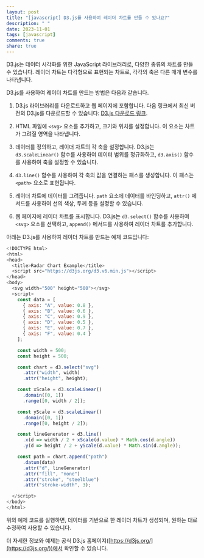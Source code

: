 ```yaml
---
layout: post
title: "[javascript] D3.js를 사용하여 레이더 차트를 만들 수 있나요?"
description: " "
date: 2023-11-01
tags: [javascript]
comments: true
share: true
---
```


D3.js는 데이터 시각화를 위한 JavaScript 라이브러리로, 다양한 종류의 차트를 만들 수 있습니다. 레이더 차트는 다각형으로 표현되는 차트로, 각각의 축은 다른 매개 변수를 나타냅니다.

D3.js를 사용하여 레이더 차트를 만드는 방법은 다음과 같습니다.

1. D3.js 라이브러리를 다운로드하고 웹 페이지에 포함합니다. 다음 링크에서 최신 버전의 D3.js를 다운로드할 수 있습니다: [D3.js 다운로드 링크](https://d3js.org/).

2. HTML 파일에 `<svg>` 요소를 추가하고, 크기와 위치를 설정합니다. 이 요소는 차트가 그려질 영역을 나타냅니다.

3. 데이터를 정의하고, 레이더 차트의 각 축을 설정합니다. D3.js는 `d3.scaleLinear()` 함수를 사용하여 데이터 범위를 정규화하고, `d3.axis()` 함수를 사용하여 축을 설정할 수 있습니다.

4. `d3.line()` 함수를 사용하여 각 축의 값을 연결하는 패스를 생성합니다. 이 패스는 `<path>` 요소로 표현됩니다.

5. 레이더 차트에 데이터를 그려줍니다. `path` 요소에 데이터를 바인딩하고, `attr()` 메서드를 사용하여 선의 색상, 두께 등을 설정할 수 있습니다.

6. 웹 페이지에 레이더 차트를 표시합니다. D3.js는 `d3.select()` 함수를 사용하여 `<svg>` 요소를 선택하고, `append()` 메서드를 사용하여 레이더 차트를 추가합니다.

아래는 D3.js를 사용하여 레이더 차트를 만드는 예제 코드입니다:

```javascript
<!DOCTYPE html>
<html>
<head>
  <title>Radar Chart Example</title>
  <script src="https://d3js.org/d3.v6.min.js"></script>
</head>
<body>
  <svg width="500" height="500"></svg>
  <script>
    const data = [
      { axis: "A", value: 0.8 },
      { axis: "B", value: 0.6 },
      { axis: "C", value: 0.9 },
      { axis: "D", value: 0.5 },
      { axis: "E", value: 0.7 },
      { axis: "F", value: 0.4 }
    ];

    const width = 500;
    const height = 500;

    const chart = d3.select("svg")
      .attr("width", width)
      .attr("height", height);

    const xScale = d3.scaleLinear()
      .domain([0, 1])
      .range([0, width / 2]);

    const yScale = d3.scaleLinear()
      .domain([0, 1])
      .range([0, height / 2]);

    const lineGenerator = d3.line()
      .x(d => width / 2 + xScale(d.value) * Math.cos(d.angle))
      .y(d => height / 2 + yScale(d.value) * Math.sin(d.angle));

    const path = chart.append("path")
      .datum(data)
      .attr("d", lineGenerator)
      .attr("fill", "none")
      .attr("stroke", "steelblue")
      .attr("stroke-width", 3);

  </script>
</body>
</html>
```

위의 예제 코드를 실행하면, 데이터를 기반으로 한 레이더 차트가 생성되며, 원하는 대로 수정하여 사용할 수 있습니다.

더 자세한 정보와 예제는 공식 D3.js 홈페이지([https://d3js.org/](https://d3js.org/))에서 확인할 수 있습니다.